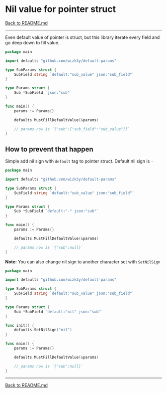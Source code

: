# Nil value for pointer struct
[Back to README.md](../README.md)

---
Even default value of pointer is struct, but this library iterate every field and go deep down to fill value.

```go
package main

import defaults "github.com/wizk3y/default-params"

type SubParams struct {
    SubField string `default:"sub_value" json:"sub_field"`
}

type Params struct {
    Sub *SubField `json:"sub"`
}

func main() {
    params := Params{}

    defaults.MustFillDefaultValue(&params)

    // params now is `{"sub":{"sub_field":"sub_value"}}`
}
```

## How to prevent that happen
Simple add nil sign with `default` tag to pointer struct. Default nil sign is `-`
```go
package main

import defaults "github.com/wizk3y/default-params"

type SubParams struct {
    SubField string `default:"sub_value" json:"sub_field"`
}

type Params struct {
    Sub *SubField `default:"-" json:"sub"`
}

func main() {
    params := Params{}

    defaults.MustFillDefaultValue(&params)

    // params now is `{"sub":null}`
}
```

**Note:** You can also change nil sign to another character set with `SetNilSign`
```go
package main

import defaults "github.com/wizk3y/default-params"

type SubParams struct {
    SubField string `default:"sub_value" json:"sub_field"`
}

type Params struct {
    Sub *SubField `default:"nil" json:"sub"`
}

func init() {
    defaults.SetNilSign("nil")
}

func main() {
    params := Params{}

    defaults.MustFillDefaultValue(&params)

    // params now is `{"sub":null}`
}
```

---
[Back to README.md](../README.md)